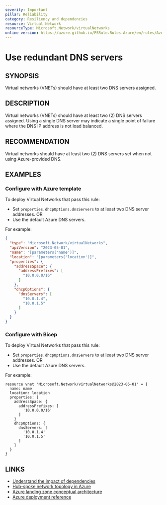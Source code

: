 ```yaml
---
severity: Important
pillar: Reliability
category: Resiliency and dependencies
resource: Virtual Network
resourceType: Microsoft.Network/virtualNetworks
online version: https://azure.github.io/PSRule.Rules.Azure/en/rules/Azure.VNET.SingleDNS/
---
```


# Use redundant DNS servers

## SYNOPSIS

Virtual networks (VNETs) should have at least two DNS servers assigned.

## DESCRIPTION

Virtual networks (VNETs) should have at least two (2) DNS servers assigned.
Using a single DNS server may indicate a single point of failure where the DNS IP address is not load balanced.

## RECOMMENDATION

Virtual networks should have at least two (2) DNS servers set when not using Azure-provided DNS.

## EXAMPLES

### Configure with Azure template

To deploy Virtual Networks that pass this rule:

- Set `properties.dhcpOptions.dnsServers` to at least two DNS server addresses. OR
- Use the default Azure DNS servers.

For example:

```json
{
  "type": "Microsoft.Network/virtualNetworks",
  "apiVersion": "2023-05-01",
  "name": "[parameters('name')]",
  "location": "[parameters('location')]",
  "properties": {
    "addressSpace": {
      "addressPrefixes": [
        "10.0.0.0/16"
      ]
    },
    "dhcpOptions": {
      "dnsServers": [
        "10.0.1.4",
        "10.0.1.5"
      ]
    }
  }
}
```

### Configure with Bicep

To deploy Virtual Networks that pass this rule:

- Set `properties.dhcpOptions.dnsServers` to at least two DNS server addresses. OR
- Use the default Azure DNS servers.

For example:

```bicep
resource vnet 'Microsoft.Network/virtualNetworks@2023-05-01' = {
  name: name
  location: location
  properties: {
    addressSpace: {
      addressPrefixes: [
        '10.0.0.0/16'
      ]
    }
    dhcpOptions: {
      dnsServers: [
        '10.0.1.4'
        '10.0.1.5'
      ]
    }
  }
}
```

## LINKS

- [Understand the impact of dependencies](https://learn.microsoft.com/azure/architecture/framework/resiliency/design-resiliency#understand-the-impact-of-dependencies)
- [Hub-spoke network topology in Azure](https://learn.microsoft.com/azure/architecture/reference-architectures/hybrid-networking/hub-spoke)
- [Azure landing zone conceptual architecture](https://learn.microsoft.com/azure/cloud-adoption-framework/ready/landing-zone/#azure-landing-zone-conceptual-architecture)
- [Azure deployment reference](https://learn.microsoft.com/azure/templates/microsoft.network/virtualnetworks)
